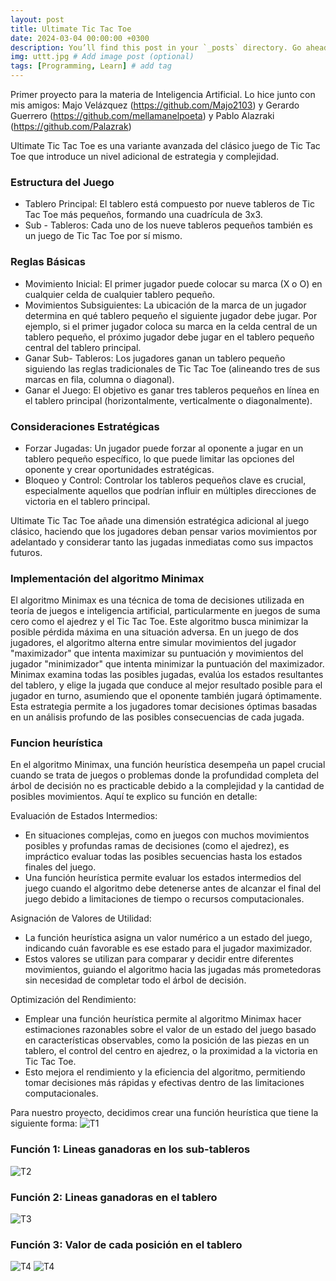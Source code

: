 ```yaml
---
layout: post
title: Ultimate Tic Tac Toe
date: 2024-03-04 00:00:00 +0300
description: You’ll find this post in your `_posts` directory. Go ahead and edit it and re-build the site to see your changes. # Add post description (optional)
img: uttt.jpg # Add image post (optional)
tags: [Programming, Learn] # add tag
---
```

Primer proyecto para la materia de Inteligencia Artificial.
Lo hice junto con mis amigos: Majo Velázquez (https://github.com/Majo2103) y Gerardo Guerrero (https://github.com/mellamanelpoeta) y Pablo Alazraki (https://github.com/Palazrak)

Ultimate Tic Tac Toe es una variante avanzada del clásico juego de Tic Tac Toe que introduce un nivel adicional de estrategia y complejidad. 

### Estructura del Juego
* Tablero Principal: El tablero está compuesto por nueve tableros de Tic Tac Toe más pequeños, formando una cuadrícula de 3x3.
* Sub - Tableros: Cada uno de los nueve tableros pequeños también es un juego de Tic Tac Toe por sí mismo.

### Reglas Básicas
* Movimiento Inicial: El primer jugador puede colocar su marca (X o O) en cualquier celda de cualquier tablero pequeño.
* Movimientos Subsiguientes: La ubicación de la marca de un jugador determina en qué tablero pequeño el siguiente jugador debe jugar. Por ejemplo, si el primer jugador coloca su marca en la celda central de un tablero pequeño, el próximo jugador debe jugar en el tablero pequeño central del tablero principal.
* Ganar Sub- Tableros: Los jugadores ganan un tablero pequeño siguiendo las reglas tradicionales de Tic Tac Toe (alineando tres de sus marcas en fila, columna o diagonal).
* Ganar el Juego: El objetivo es ganar tres tableros pequeños en línea en el tablero principal (horizontalmente, verticalmente o diagonalmente).

### Consideraciones Estratégicas
* Forzar Jugadas: Un jugador puede forzar al oponente a jugar en un tablero pequeño específico, lo que puede limitar las opciones del oponente y crear oportunidades estratégicas.
* Bloqueo y Control: Controlar los tableros pequeños clave es crucial, especialmente aquellos que podrían influir en múltiples direcciones de victoria en el tablero principal.

Ultimate Tic Tac Toe añade una dimensión estratégica adicional al juego clásico, haciendo que los jugadores deban pensar varios movimientos por adelantado y considerar tanto las jugadas inmediatas como sus impactos futuros.

### Implementación del algoritmo Minimax
El algoritmo Minimax es una técnica de toma de decisiones utilizada en teoría de juegos e inteligencia artificial, particularmente en juegos de suma cero como el ajedrez y el Tic Tac Toe. Este algoritmo busca minimizar la posible pérdida máxima en una situación adversa. En un juego de dos jugadores, el algoritmo alterna entre simular movimientos del jugador "maximizador" que intenta maximizar su puntuación y movimientos del jugador "minimizador" que intenta minimizar la puntuación del maximizador. Minimax examina todas las posibles jugadas, evalúa los estados resultantes del tablero, y elige la jugada que conduce al mejor resultado posible para el jugador en turno, asumiendo que el oponente también jugará óptimamente. Esta estrategia permite a los jugadores tomar decisiones óptimas basadas en un análisis profundo de las posibles consecuencias de cada jugada.

### Funcion heurística
En el algoritmo Minimax, una función heurística desempeña un papel crucial cuando se trata de juegos o problemas donde la profundidad completa del árbol de decisión no es practicable debido a la complejidad y la cantidad de posibles movimientos. Aquí te explico su función en detalle:

Evaluación de Estados Intermedios: 
* En situaciones complejas, como en juegos con muchos movimientos posibles y profundas ramas de decisiones (como el ajedrez), es impráctico evaluar todas las posibles secuencias hasta los estados finales del juego.
* Una función heurística permite evaluar los estados intermedios del juego cuando el algoritmo debe detenerse antes de alcanzar el final del juego debido a limitaciones de tiempo o recursos computacionales.

Asignación de Valores de Utilidad:
* La función heurística asigna un valor numérico a un estado del juego, indicando cuán favorable es ese estado para el jugador maximizador.
* Estos valores se utilizan para comparar y decidir entre diferentes movimientos, guiando el algoritmo hacia las jugadas más prometedoras sin necesidad de completar todo el árbol de decisión.

Optimización del Rendimiento:
* Emplear una función heurística permite al algoritmo Minimax hacer estimaciones razonables sobre el valor de un estado del juego basado en características observables, como la posición de las piezas en un tablero, el control del centro en ajedrez, o la proximidad a la victoria en Tic Tac Toe.
* Esto mejora el rendimiento y la eficiencia del algoritmo, permitiendo tomar decisiones más rápidas y efectivas dentro de las limitaciones computacionales.

Para nuestro proyecto, decidimos crear una función heurística que tiene la siguiente forma:
![T1]({{site.baseurl}}/assets/img/t1.jpg)

### Función 1: Lineas ganadoras en los sub-tableros
![T2]({{site.baseurl}}/assets/img/t2.jpg)
### Función 2: Lineas ganadoras en el tablero
![T3]({{site.baseurl}}/assets/img/t3.jpg)
### Función 3: Valor de cada posición en el tablero
![T4]({{site.baseurl}}/assets/img/t4.jpg)
![T4]({{site.baseurl}}/assets/img/t5.jpg)